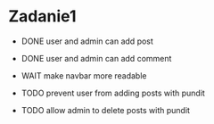 # Zadanie1

* DONE user and admin can add post
* DONE user and admin can add comment

* WAIT make navbar more readable

* TODO prevent user from adding posts with pundit
* TODO allow admin to delete posts with pundit
